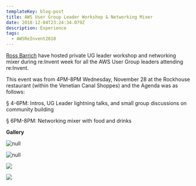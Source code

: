 ```yaml
---
templateKey: blog-post
title: AWS User Group Leader Workshop & Networking Mixer
date: 2018-12-04T23:24:34.079Z
description: Experience
tags:
  - AWSReInvent2018
---
```

[Ross Barrich](https://www.linkedin.com/in/rossbarich/) have hosted private UG leader workshop and networking mixer during re:Invent week for all the AWS User Group leaders attending re:Invent.

This event was from  4PM-8PM Wednesday, November 28 at the Rockhouse restaurant (within the Venetian Canal Shoppes) and the Agenda was as follows:

§  4-6PM: Intros, UG Leader lightning talks, and small group discussions on community building

§  6PM-8PM: Networking mixer with food and drinks

**Gallery**

![null](/img/ug_1.png)

![null](/img/ug_2.png)

![](/img/ug_3.png)

![](/img/ug_4.png)
